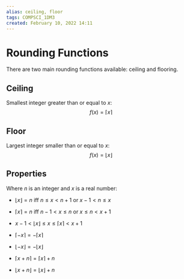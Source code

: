 ```yaml
---
alias: ceiling, floor
tags: COMPSCI_1DM3
created: February 10, 2022 14:11
---
```

# Rounding Functions
There are two main rounding functions available: ceiling and flooring.

## Ceiling
Smallest integer greater than or equal to $x$:
$$f(x)=\lceil{x}\rceil$$

## Floor
Largest integer smaller than or equal to $x$:
$$f(x)=\lfloor{x}\rfloor$$

## Properties
Where $n$ is an integer and $x$ is a real number:
- $\lfloor x \rfloor = n$ iff $n\leq x < n + 1$ or $x-1 < n \leq x$
- $\lceil x \rceil = n$ iff $n-1 < x \leq n$ or $x\leq n < x + 1$

- $x - 1 < \lfloor x \rfloor \leq x \leq \lceil x \rceil < x + 1$

- $\lceil -x \rceil = -\lceil x \rceil$
- $\lfloor -x \rfloor = - \lfloor x \rfloor$

- $\lceil x + n \rceil = \lceil x \rceil + n$
- $\lfloor x + n \rfloor = \lfloor x \rfloor + n$
